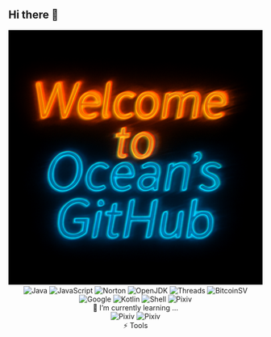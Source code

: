 ## Hi there 👋

<!--
**Oceankok/Oceankok** is a ✨ _special_ ✨ repository because its `README.md` (this file) appears on your GitHub profile.

Here are some ideas to get you started:

- 🔭 I’m currently working on ...
- 🌱 I’m currently learning ...
- 👯 I’m looking to collaborate on ...
- 🤔 I’m looking for help with ...
- 💬 Ask me about ...
- 📫 How to reach me: ...
- 😄 Pronouns: ...
- ⚡ Fun fact: ...
-->
<div align="center">
  <img
    src="https://raw.githubusercontent.com/Oceankok/Oceankok/main/Ocean.png"
    alt="Ocean Profile"
  />
</div>


<div align="center">
  <img src="https://img.shields.io/badge/Java-007396?style=for-the-badge&logo=java&logoColor=white" alt="Java" />
  <img src="https://img.shields.io/badge/JavaScript-F7DF1E?style=for-the-badge&logo=javascript&logoColor=white" alt="JavaScript" />
  <img src="https://img.shields.io/badge/Norton-FFE01A?style=for-the-badge&logo=norton&logoColor=white" alt="Norton" />
  <img src="https://img.shields.io/badge/OpenJDK-007396?style=for-the-badge&logo=openjdk&logoColor=white" alt="OpenJDK" />
  <img src="https://img.shields.io/badge/Threads-000000?style=for-the-badge&logo=threads&logoColor=white" alt="Threads" />
  <img src="https://img.shields.io/badge/BitcoinSV-EAB300?style=for-the-badge&logo=bitcoinsv&logoColor=white" alt="BitcoinSV" />
  <img src="https://img.shields.io/badge/Google-4285F4?style=for-the-badge&logo=google&logoColor=white" alt="Google" />
  <img src="https://img.shields.io/badge/Kotlin-7F52FF?style=for-the-badge&logo=kotlin&logoColor=white" alt="Kotlin" />
  <img src="https://img.shields.io/badge/Shell-FFD500?style=for-the-badge&logo=gnu-bash&logoColor=black" alt="Shell" />
  <img src="https://img.shields.io/badge/Pixiv-0096FA?style=for-the-badge&logo=pixiv&logoColor=white" alt="Pixiv" />
</div>
<div align="center">
 🌱 I’m currently learning ...
  </div>
<div align="center">
    <img src="https://img.shields.io/badge/docker-2496ED?style=for-the-badge&logo=docker&logoColor=white" alt="Pixiv" />
    <img src="https://img.shields.io/badge/python-3776AB?style=for-the-badge&logo=python&logoColor=white" alt="Pixiv" />

</div>


<div align="center">
 ⚡ Tools
  </div>







